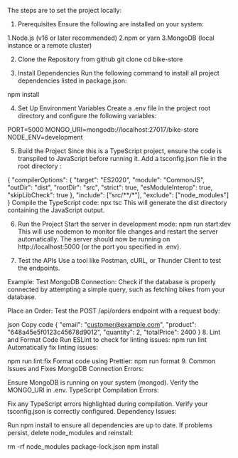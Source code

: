  The steps are to set the project locally: 
1. Prerequisites
Ensure the following are installed on your system:

1.Node.js (v16 or later recommended)
2.npm or yarn
3.MongoDB (local instance or a remote cluster)

2. Clone the Repository from github
git clone <repository-url>
cd bike-store

3. Install Dependencies
Run the following command to install all project dependencies listed in package.json:

npm install

4. Set Up Environment Variables
Create a .env file in the project root directory and configure the following variables:

PORT=5000
MONGO_URI=mongodb://localhost:27017/bike-store
NODE_ENV=development

5. Build the Project
Since this is a TypeScript project, ensure the code is transpiled to JavaScript before running it. Add a tsconfig.json file in the root directory :

{
  "compilerOptions": {
    "target": "ES2020",
    "module": "CommonJS",
    "outDir": "dist",
    "rootDir": "src",
    "strict": true,
    "esModuleInterop": true,
    "skipLibCheck": true
  },
  "include": ["src/**/*"],
  "exclude": ["node_modules"]
}
Compile the TypeScript code:
npx tsc
This will generate the dist directory containing the JavaScript output.

6. Run the Project
Start the server in development mode:
npm run start:dev
This will use nodemon to monitor file changes and restart the server automatically.
The server should now be running on http://localhost:5000 (or the port you specified in .env).

7. Test the APIs
Use a tool like Postman, cURL, or Thunder Client to test the endpoints.

Example:
Test MongoDB Connection: Check if the database is properly connected by attempting a simple query, such as fetching bikes from your database.

Place an Order: Test the POST /api/orders endpoint with a request body:

json
Copy code
{
  "email": "customer@example.com",
  "product": "648a45e5f0123c45678d9012",
  "quantity": 2,
  "totalPrice": 2400
}
8. Lint and Format Code
Run ESLint to check for linting issues:
npm run lint
Automatically fix linting issues:

npm run lint:fix
Format code using Prettier:
npm run format
9. Common Issues and Fixes
MongoDB Connection Errors:

Ensure MongoDB is running on your system (mongod).
Verify the MONGO_URI in .env.
TypeScript Compilation Errors:

Fix any TypeScript errors highlighted during compilation.
Verify your tsconfig.json is correctly configured.
Dependency Issues:

Run npm install to ensure all dependencies are up to date.
If problems persist, delete node_modules and reinstall:

rm -rf node_modules package-lock.json
npm install





